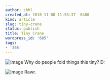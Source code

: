 ```yaml
---
author: cbhl
created_at: 2010-11-08 11:53:37 -0400
kind: article
slug: tiny-crane
status: publish
title: Tiny Crane
wordpress_id: '685'
tags:
- '365'
---
```


![image](//images.michael-chang.ca/blog/wp-content/uploads/2010/11/wpid-IMG_20101108_114907.jpg)
Why do people fold things this tiny? D:

![image](//images.michael-chang.ca/blog/wp-content/uploads/2010/11/wpid-IMG_20101108_115612.jpg)
Rawr.
